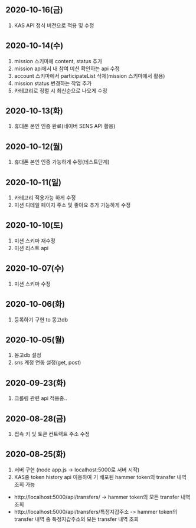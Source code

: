 ## 2020-10-16(금)

1. KAS API 정식 버전으로 적용 및 수정

## 2020-10-14(수)

1. mission 스키마에 content, status 추가
2. mission api에서 내 참여 미션 확인하는 api 수정
3. account 스키마에서 participateList 삭제(mission 스키마에서 활용)
4. mission status 변경하는 작업 추가
5. 카테고리로 정렬 시 최신순으로 나오게 수정

## 2020-10-13(화)

1. 휴대폰 본인 인증 완료(네이버 SENS API 활용)

## 2020-10-12(월)

1. 휴대폰 본인 인증 가능하게 수정(테스트단계)

## 2020-10-11(일)

1. 카테고리 적용가능 하게 수정
2. 미션 디테일 페이지 주소 및 좋아요 추가 가능하게 수정

## 2020-10-10(토)

1. 미션 스키마 재수정
2. 미션 리스트 api

## 2020-10-07(수)

1. 미션 스키마 수정

## 2020-10-06(화)

1. 등록하기 구현 to 몽고db

## 2020-10-05(월)

1. 몽고db 설정
2. sns 계정 연동 설정(get, post)

## 2020-09-23(화)

1. 크롤링 관련 api 적용중..

## 2020-08-28(금)

1. 접속 키 및 토큰 컨트랙트 주소 수정

## 2020-08-25(화)

1. 서버 구현 (node app.js -> localhost:5000로 서버 시작)
2. KAS중 token history api 이용하여 기 배포된 hammer token의 transfer 내역 조회 가능

- http://localhost:5000/api/transfers/ -> hammer token의 모든 transfer 내역 조회
- http://localhost:5000/api/transfers/특정지갑주소 -> hammer token의 transfer 내역 중 특정지갑주소의 모든 transfer 내역 조회
